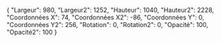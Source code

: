 

{
"Largeur": 980,
"Largeur2": 1252,
"Hauteur": 1040,
"Hauteur2": 2228,
"Coordonnées X": 74,
"Coordonnées X2": -86,
"Coordonnées Y": 0,
"Coordonnées Y2": 256,
"Rotation": 0,
"Rotation2": 0,
"Opacité": 100,
"Opacité2": 100
}
